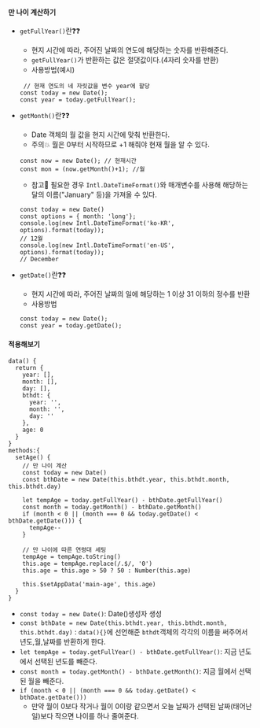 #### 만 나이 계산하기
+ `getFullYear()`란❓❓
  + 현지 시간에 따라, 주어진 날짜의 연도에 해당하는 숫자를 반환해준다.
  + `getFullYear()`가 반환하는 값은 절댓값이다.(4자리 숫자를 반환)
  + 사용방법(예시)
  ```node
   // 현재 연도의 네 자릿값을 변수 year에 할당
  const today = new Date();
  const year = today.getFullYear();
  ```
+ `getMonth()`란❓❓
  + Date 객체의 월 값을 현지 시간에 맞춰 반환한다.
  + 주의💥 월은 0부터 시작하므로 +1 해줘야 현재 월을 알 수 있다.
  ```node
  const now = new Date(); // 현재시간
  const mon = (now.getMonth()+1); //월
  ```
  + 참고📢 필요한 경우 `Intl.DateTimeFormat()`와 매개변수를 사용해 해당하는 달의 이름("January" 등)을 가져올 수 있다.
  ```node
  const today = new Date()
  const options = { month: 'long'};
  console.log(new Intl.DateTimeFormat('ko-KR', options).format(today));
  // 12월
  console.log(new Intl.DateTimeFormat('en-US', options).format(today));
  // December
  ```
  
+ `getDate()`란❓❓
  + 현지 시간에 따라, 주어진 날짜의 일에 해당하는 1 이상 31 이하의 정수를 반환
  + 사용방법
  ```node
  const today = new Date();
  const year = today.getDate();
  ```
#### 적용해보기
```node
data() {
  return {
    year: [],
    month: [],
    day: [],
    bthdt: {
      year: '',
      month: '',
      day: ''
    },
    age: 0
  }
}
methods:{
  setAge() {
    // 만 나이 계산
    const today = new Date()
    const bthDate = new Date(this.bthdt.year, this.bthdt.month, this.bthdt.day)

    let tempAge = today.getFullYear() - bthDate.getFullYear()
    const month = today.getMonth() - bthDate.getMonth()
    if (month < 0 || (month === 0 && today.getDate() < bthDate.getDate())) {
      tempAge--
    }

    // 만 나이에 따른 연령대 세팅
    tempAge = tempAge.toString()
    this.age = tempAge.replace(/.$/, '0')
    this.age = this.age > 50 ? 50 : Number(this.age)

    this.$setAppData('main-age', this.age)
  }
}
```
+ `const today = new Date()`: Date()생성자 생성
+ `const bthDate = new Date(this.bthdt.year, this.bthdt.month, this.bthdt.day)` : `data(){}`에 선언해준 `bthdt`객체의 각각의 이름을 써주어서 년도,월,날짜를 반환하게 한다.
+ `let tempAge = today.getFullYear() - bthDate.getFullYear()`: 지금 년도에서 선택된 년도를 빼준다.
+ `const month = today.getMonth() - bthDate.getMonth()`: 지금 월에서 선택된 월을 빼준다.
+ `if (month < 0 || (month === 0 && today.getDate() < bthDate.getDate()))`
  + 만약 월이 0보다 작거나 월이 0이랑 같으면서 오늘 날짜가 선택된 날짜(태어난 일)보다 작으면 나이를 하나 줄여준다.
